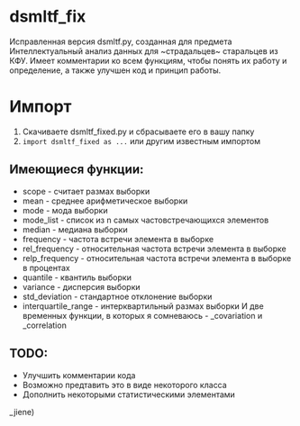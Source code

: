 # dsmltf_fix
Исправленная версия dsmltf.py, созданная для предмета Интеллектуальный анализ данных для ~страдальцев~ старальцев из КФУ.
Имеет комментарии ко всем функциям, чтобы понять их работу и определение, а также улучшен код и принцип работы.

# Импорт 
1. Скачиваете dsmltf_fixed.py и сбрасываете его в вашу папку
2. ```import dsmltf_fixed as ...``` или другим известным импортом

## Имеющиеся функции:
* scope - считает размах выборки
* mean - среднее арифметическое выборки
* mode - мода выборки
* mode_list - список из n самых частовстречающихся элементов
* median - медиана выборки
* frequency - частота встречи элемента в выборке
* rel_frequency - относительная частота встречи элемента в выборке
* relp_frequency - относительная частота встречи элемента в выборке в процентах
* quantile - квантиль выборки
* variance - дисперсия выборки
* std_deviation - стандартное отклонение выборки
* interquartile_range - интерквартильный размах выборки
И две временных функции, в которых я сомневаюсь - _covariation и _correlation

## TODO:
* Улучшить комментарии кода
* Возможно предтавить это в виде некоторого класса
* Дополнить некоторыми статистическими элементами

_jiene)
